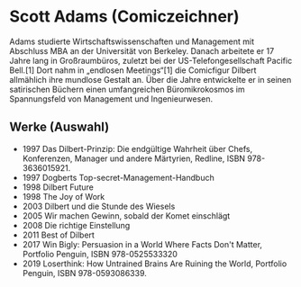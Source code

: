 # Scott Adams (Comiczeichner)

Adams studierte Wirtschaftswissenschaften und Management mit Abschluss MBA an der Universität von Berkeley. Danach arbeitete er 17 Jahre lang in Großraumbüros, zuletzt bei der US-Telefongesellschaft Pacific Bell.[1] Dort nahm in „endlosen Meetings“[1] die Comicfigur Dilbert allmählich ihre mundlose Gestalt an. Über die Jahre entwickelte er in seinen satirischen Büchern einen umfangreichen Büromikrokosmos im Spannungsfeld von Management und Ingenieurwesen.

## Werke (Auswahl)

* 1997 Das Dilbert-Prinzip: Die endgültige Wahrheit über Chefs, Konferenzen, Manager und andere Märtyrien, Redline, ISBN 978-3636015921.
* 1997 Dogberts Top-secret-Management-Handbuch
* 1998 Dilbert Future
* 1998 The Joy of Work
* 2003 Dilbert und die Stunde des Wiesels
* 2005 Wir machen Gewinn, sobald der Komet einschlägt
* 2008 Die richtige Einstellung
* 2011 Best of Dilbert
* 2017 Win Bigly: Persuasion in a World Where Facts Don't Matter, Portfolio Penguin, ISBN 978-0525533320
* 2019 Loserthink: How Untrained Brains Are Ruining the World, Portfolio Penguin, ISBN 978-0593086339.